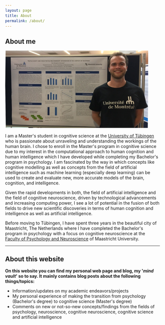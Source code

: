 ```yaml
---
layout: page
title: About
permalink: /about/
---
```

## About me

![img_01.png](assets/images/img_01.png)

I am a Master's student in cognitive science at the [University of Tübingen](https://uni-tuebingen.de/) who is passionate about unraveling and understanding the workings of the human brain. I chose to enroll in the Master's program in cognitive science due to my interest in the computational approach to human cognition and human intelligence which I have developed while completing my Bachelor's program in psychology. I am fascinated by the way in which concepts like cognitive modelling as well as concepts from the field of artificial intelligence such as machine learning (especially deep learning) can be used to create and evaluate new, more accurate models of the brain, cognition, and intelligence.

Given the rapid developments in both, the field of artificial intelligence and the field of cognitive neuroscience, driven by technological advancements and increasing computing power, I see a lot of potential in the fusion of both fields to drive new scientific discoveries in terms of human cognition and intelligence as well as artificial intelligence.

Before moving to Tübingen, I have spent three years in the beautiful city of Maastricht, The Netherlands where I have completed the Bachelor's program in psychology with a focus on cognitive neuroscience at the [Faculty of Psychology and Neuroscience](https://www.maastrichtuniversity.nl/about-um/faculties/faculty-psychology-and-neuroscience) of Maastricht University.

***
## About this website

 __On this website you can find my personal web page and blog, my '_mind vault_' so to say. It mainly contains blog posts about the following things/topics:__
* Information/updates on my academic endeavors/projects
* My personal experience of making the transition from psychology (Bachelor's degree) to cognitive science (Master's degree)
* Comments on new or not-so-new concepts/findings from the fields of psychology, neuroscience, cognitive neuroscience, cognitive science and artificial intelligence  
